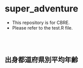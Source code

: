 # super_adventure
- This repository is for CBRE.
- Please refer to the test.R file.
<br/>
<br/>

## 出身都道府県別平均年齢

